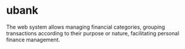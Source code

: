 # ubank
The web system allows managing financial categories, grouping transactions according to their purpose or nature, facilitating personal finance management.
